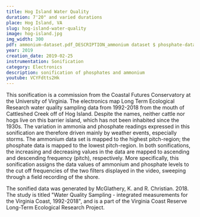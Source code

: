 ```yaml
---
title: Hog Island Water Quality
duration: 7'20" and varied durations
place: Hog Island, VA
slug: hog-island-water-quality
image: hog-island.jpg
img_width: 300
pdf: ammonium-dataset.pdf_DESCRIPTION_ammonium dataset $ phosphate-dataset.pdf_DESCRIPTION_phosphate dataset
year: 2019
creation_date: 2019-02-25
instrumentation: Sonification
category: Electronics
description: sonification of phosphates and ammonium
youtube: VCYFdtts2Hk
---
```


This sonification is a commission from the Coastal Futures Conservatory at the University of Virginia. The electronics map Long Term Ecological Research water quality sampling data from 1992-2018 from the mouth of Cattleshed Creek off of Hog Island. Despite the names, neither cattle nor hogs live on this barrier island, which has not been inhabited since the 1930s. The variation in ammonia and phosphate readings expressed in this sonification are therefore driven mainly by weather events, especially storms. The ammonium data set is mapped to the highest pitch-region; the phosphate data is mapped to the lowest pitch-region. In both sonifications, the increasing and decreasing values in the data are mapped to ascending and descending frequency (pitch), respectively. More specifically, this sonification assigns the data values of ammonium and phosphate levels to the cut off frequencies of the two filters displayed in the video, sweeping through a field recording of the shore. 

The sonified data was generated by McGlathery, K. and R. Christian. 2018. The study is titled "Water Quality Sampling - integrated measurements for the Virginia Coast, 1992-2018", and is a part of the Virginia Coast Reserve Long-Term Ecological Research Project. 